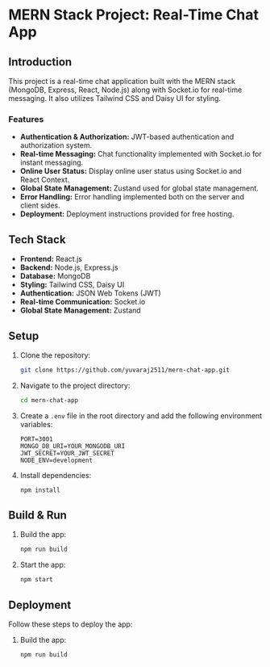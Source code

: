# MERN Stack Project: Real-Time Chat App


## Introduction

This project is a real-time chat application built with the MERN stack (MongoDB, Express, React, Node.js) along with Socket.io for real-time messaging. It also utilizes Tailwind CSS and Daisy UI for styling.

### Features

- **Authentication & Authorization:** JWT-based authentication and authorization system.
- **Real-time Messaging:** Chat functionality implemented with Socket.io for instant messaging.
- **Online User Status:** Display online user status using Socket.io and React Context.
- **Global State Management:** Zustand used for global state management.
- **Error Handling:** Error handling implemented both on the server and client sides.
- **Deployment:** Deployment instructions provided for free hosting.

## Tech Stack

- **Frontend:** React.js
- **Backend:** Node.js, Express.js
- **Database:** MongoDB
- **Styling:** Tailwind CSS, Daisy UI
- **Authentication:** JSON Web Tokens (JWT)
- **Real-time Communication:** Socket.io
- **Global State Management:** Zustand

## Setup

1. Clone the repository:

   ```bash
   git clone https://github.com/yuvaraj2511/mern-chat-app.git
   ```

2. Navigate to the project directory:

   ```bash
   cd mern-chat-app
   ```

3. Create a `.env` file in the root directory and add the following environment variables:

   ```plaintext
   PORT=3001
   MONGO_DB_URI=YOUR_MONGODB_URI
   JWT_SECRET=YOUR_JWT_SECRET
   NODE_ENV=development
   ```

4. Install dependencies:

   ```bash
   npm install
   ```

## Build & Run

1. Build the app:

   ```bash
   npm run build
   ```

2. Start the app:

   ```bash
   npm start
   ```

## Deployment

Follow these steps to deploy the app:

1. Build the app:

   ```bash
   npm run build
   ```



